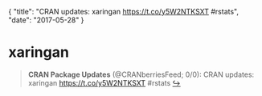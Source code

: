 {
  "title": "CRAN updates: xaringan https://t.co/y5W2NTKSXT #rstats",
  "date": "2017-05-28"
}

# xaringan

> **CRAN Package Updates** (@CRANberriesFeed; 0/0): CRAN updates: xaringan https://t.co/y5W2NTKSXT #rstats  [&#8618;](https://twitter.com/xieyihui/status/868799558570172417)

<!-- -->


